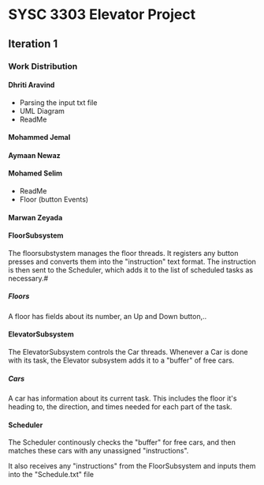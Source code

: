 # SYSC 3303 Elevator Project

## Iteration 1
### Work Distribution
#### Dhriti Aravind
- Parsing the input txt file
- UML Diagram
- ReadMe
#### Mohammed Jemal
#### Aymaan Newaz
#### Mohamed Selim
- ReadMe
- Floor (button Events)
#### Marwan Zeyada

#### FloorSubsystem
The floorsubstystem manages the floor threads. It registers any button presses and converts them into the "instruction" text format. The instruction is then sent to the Scheduler,
which adds it to the list of scheduled tasks as necessary.#
##### Floors
A floor has fields about its number, an Up and  Down button,..

#### ElevatorSubsystem
The ElevatorSubsystem controls the Car threads. Whenever a Car is done with its task, the Elevator subsystem adds it to a "buffer" of free cars.

##### Cars
A car has information about its current task. This includes the floor it's heading to, the direction, and times needed for each part of the task.

#### Scheduler
The Scheduler continously checks the "buffer" for free cars, and then matches these cars with any unassigned "instructions".

It also receives any "instructions" from the FloorSubsystem and inputs them into the "Schedule.txt" file
